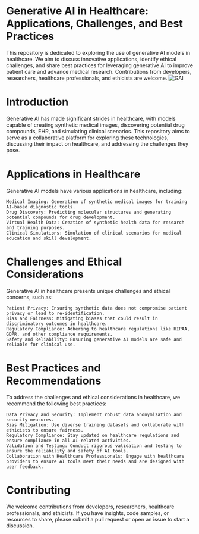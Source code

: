# Generative AI in Healthcare: Applications, Challenges, and Best Practices
This repository is dedicated to exploring the use of generative AI models in healthcare. We aim to discuss innovative applications, identify ethical challenges, and share best practices for leveraging generative AI to improve patient care and advance medical research. Contributions from developers, researchers, healthcare professionals, and ethicists are welcome.
![GAI](https://www.xenonstack.com/hs-fs/hubfs/Gen-AI-in-healthcare.png?width=1281&height=905&name=Gen-AI-in-healthcare.png)

# Introduction

Generative AI has made significant strides in healthcare, with models capable of creating synthetic medical images, discovering potential drug compounds, EHR, and simulating clinical scenarios. This repository aims to serve as a collaborative platform for exploring these technologies, discussing their impact on healthcare, and addressing the challenges they pose.

# Applications in Healthcare
Generative AI models have various applications in healthcare, including:

    Medical Imaging: Generation of synthetic medical images for training AI-based diagnostic tools.
    Drug Discovery: Predicting molecular structures and generating potential compounds for drug development.
    Virtual Health Data: Creation of synthetic health data for research and training purposes.
    Clinical Simulations: Simulation of clinical scenarios for medical education and skill development.

# Challenges and Ethical Considerations

Generative AI in healthcare presents unique challenges and ethical concerns, such as:

    Patient Privacy: Ensuring synthetic data does not compromise patient privacy or lead to re-identification.
    Bias and Fairness: Mitigating biases that could result in discriminatory outcomes in healthcare.
    Regulatory Compliance: Adhering to healthcare regulations like HIPAA, GDPR, and other compliance requirements.
    Safety and Reliability: Ensuring generative AI models are safe and reliable for clinical use.

# Best Practices and Recommendations

To address the challenges and ethical considerations in healthcare, we recommend the following best practices:

    Data Privacy and Security: Implement robust data anonymization and security measures.
    Bias Mitigation: Use diverse training datasets and collaborate with ethicists to ensure fairness.
    Regulatory Compliance: Stay updated on healthcare regulations and ensure compliance in all AI-related activities.
    Validation and Testing: Conduct rigorous validation and testing to ensure the reliability and safety of AI tools.
    Collaboration with Healthcare Professionals: Engage with healthcare providers to ensure AI tools meet their needs and are designed with user feedback.

# Contributing

We welcome contributions from developers, researchers, healthcare professionals, and ethicists. If you have insights, code samples, or resources to share, please submit a pull request or open an issue to start a discussion.
